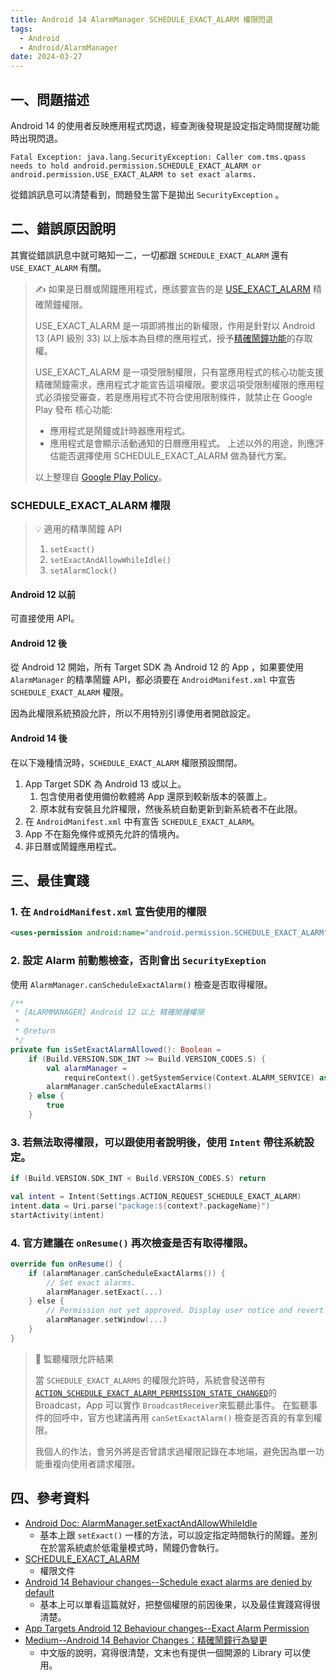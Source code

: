 ```yaml
---
title: Android 14 AlarmManager SCHEDULE_EXACT_ALARM 權限閃退
tags:
  - Android
  - Android/AlarmManager
date: 2024-03-27
---
```


## 一、問題描述

Android 14 的使用者反映應用程式閃退，經查測後發現是設定指定時間提醒功能時出現閃退。

```
Fatal Exception: java.lang.SecurityException: Caller com.tms.qpass needs to hold android.permission.SCHEDULE_EXACT_ALARM or android.permission.USE_EXACT_ALARM to set exact alarms.
```

從錯誤訊息可以清楚看到，問題發生當下是拋出 `SecurityException` 。

## 二、錯誤原因說明

其實從錯誤訊息中就可略知一二，一切都跟 `SCHEDULE_EXACT_ALARM` 還有 `USE_EXACT_ALARM` 有關。

> ✍ 如果是日曆或鬧鐘應用程式，應該要宣告的是 [USE_EXACT_ALARM](https://developer.android.com/reference/android/Manifest.permission#USE_EXACT_ALARM) 精確鬧鐘權限。
> 
> USE_EXACT_ALARM 是一項即將推出的新權限，作用是針對以 Android 13 (API 級別 33) 以上版本為目標的應用程式，授予[精確鬧鐘功能](https://developer.android.com/about/versions/13/features#use-exact-alarm-permission)的存取權。
> 
> USE_EXACT_ALARM 是一項受限制權限，只有當應用程式的核心功能支援精確鬧鐘需求，應用程式才能宣告這項權限。要求這項受限制權限的應用程式必須接受審查，若是應用程式不符合使用限制條件，就禁止在 Google Play 發布
> 核心功能: 
> 	- 應用程式是鬧鐘或計時器應用程式。
> 	- 應用程式是會顯示活動通知的日曆應用程式。
> 上述以外的用途，則應評估能否選擇使用 SCHEDULE_EXACT_ALARM 做為替代方案。
> 
> 以上整理自 [Google Play Policy](https://support.google.com/googleplay/android-developer/answer/9888170?hl=zh-Hant)。

### SCHEDULE_EXACT_ALARM 權限

> 💡 適用的精準鬧鐘 API 
> 
> 1. `setExact()` 
> 2. `setExactAndAllowWhileIdle()`
> 3. `setAlarmClock()`

#### Android 12 以前

可直接使用 API。

#### Android 12 後

從 Android 12 開始，所有 Target SDK 為 Android 12 的 App ，如果要使用 `AlarmManager` 的精準鬧鐘 API，都必須要在 `AndroidManifest.xml`  中宣告`SCHEDULE_EXACT_ALARM` 權限。

因為此權限系統預設允許，所以不用特別引導使用者開啟設定。

#### Android 14 後

在以下幾種情況時，`SCHEDULE_EXACT_ALARM` 權限預設關閉。

1. App Target SDK 為 Android 13 或以上。
	1. 包含使用者使用備份軟體將 App 還原到較新版本的裝置上。
	2. 原本就有安裝且允許權限，然後系統自動更新到新系統者不在此限。
2. 在 `AndroidManifest.xml` 中有宣告 `SCHEDULE_EXACT_ALARM`。
3. App 不在豁免條件或預先允許的情境內。
4. 非日曆或鬧鐘應用程式。

## 三、最佳實踐

### 1. 在 `AndroidManifest.xml` 宣告使用的權限

```xml
<uses-permission android:name="android.permission.SCHEDULE_EXACT_ALARM" />
```

### 2. 設定 Alarm 前動態檢查，否則會出 `SecurityExeption`

使用 `AlarmManager.canScheduleExactAlarm()` 檢查是否取得權限。

```kotlin
/**
 * [ALARMMANAGER] Android 12 以上 精確鬧鐘權限
 *
 * @return
 */
private fun isSetExactAlarmAllowed(): Boolean =
    if (Build.VERSION.SDK_INT >= Build.VERSION_CODES.S) {
        val alarmManager =
            requireContext().getSystemService(Context.ALARM_SERVICE) as AlarmManager
        alarmManager.canScheduleExactAlarms()
    } else {
        true
    }
```

### 3. 若無法取得權限，可以跟使用者說明後，使用 `Intent` 帶往系統設定。

```kotlin
if (Build.VERSION.SDK_INT < Build.VERSION_CODES.S) return

val intent = Intent(Settings.ACTION_REQUEST_SCHEDULE_EXACT_ALARM)
intent.data = Uri.parse("package:${context?.packageName}")
startActivity(intent)
```

### 4. 官方建議在 `onResume()` 再次檢查是否有取得權限。

```kotlin
override fun onResume() {   
	if (alarmManager.canScheduleExactAlarms()) {
		// Set exact alarms.
		alarmManager.setExact(...)
	} else { 
		// Permission not yet approved. Display user notice and revert to a fallback approach.
		alarmManager.setWindow(...)
	}
}
```

> 🚨 監聽權限允許結果
> 
> 當 `SCHEDULE_EXACT_ALARMS` 的權限允許時，系統會發送帶有 [`ACTION_SCHEDULE_EXACT_ALARM_PERMISSION_STATE_CHANGED`](https://developer.android.com/reference/android/app/AlarmManager#ACTION_SCHEDULE_EXACT_ALARM_PERMISSION_STATE_CHANGED)的 Broadcast，App 可以實作 `BroadcastReceiver`來監聽此事件。
> 在監聽事件的回呼中，官方也建議再用 `canSetExactAlarm()` 檢查是否真的有拿到權限。
> 
> 我個人的作法，會另外將是否曾請求過權限記錄在本地端，避免因為單一功能重複向使用者請求權限。

## 四、參考資料

- [Android Doc: AlarmManager.setExactAndAllowWhileIdle](https://developer.android.com/reference/android/app/AlarmManager#setExactAndAllowWhileIdle(int,%20long,%20android.app.PendingIntent))
	- 基本上跟 `setExact()` 一樣的方法，可以設定指定時間執行的鬧鐘。差別在於當系統處於低電量模式時，鬧鐘仍會執行。
- [SCHEDULE_EXACT_ALARM](https://developer.android.com/reference/android/Manifest.permission#SCHEDULE_EXACT_ALARM)
	- 權限文件
- [Android 14 Behaviour changes--Schedule exact alarms are denied by default](https://developer.android.com/about/versions/14/changes/schedule-exact-alarms#migration)
	- 基本上可以單看這篇就好，把整個權限的前因後果，以及最佳實踐寫得很清楚。
- [App Targets Android 12 Behaviour changes--Exact Alarm Permission](https://developer.android.com/about/versions/12/behavior-changes-12#exact-alarm-permission)
- [Medium--Android 14 Behavior Changes：精確鬧鐘行為變更](https://carterchen247.medium.com/android-14-behavior-changes-%E7%B2%BE%E7%A2%BA%E9%AC%A7%E9%90%98%E8%A1%8C%E7%82%BA%E8%AE%8A%E6%9B%B4-87b432f979e0)
	- 中文版的說明，寫得很清楚，文末也有提供一個開源的 Library 可以使用。
